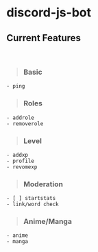 # discord-js-bot

## Current Features

<br>

>### Basic
```
- ping
```

>### Roles
```
- addrole
- removerole
```

>### Level
```
- addxp
- profile
- revomexp
```

>### Moderation
```
- [ ] startstats
- link/word check
```

>### Anime/Manga
```
- anime
- manga